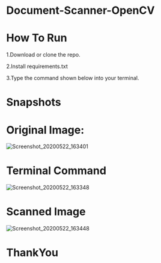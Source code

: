# Document-Scanner-OpenCV

# How To Run

1.Download or clone the repo.

2.Install requirements.txt

3.Type the command shown below into your terminal.

# Snapshots

# Original Image:
![Screenshot_20200522_163401](https://user-images.githubusercontent.com/38583162/82662313-43ab4700-9c4b-11ea-91f9-024d6e04aa24.png)

# Terminal Command
![Screenshot_20200522_163348](https://user-images.githubusercontent.com/38583162/82662326-47d76480-9c4b-11ea-80f9-c9bad3718784.png)

# Scanned Image
![Screenshot_20200522_163448](https://user-images.githubusercontent.com/38583162/82662336-4b6aeb80-9c4b-11ea-9f2b-d924c21cdd2b.png)

# ThankYou
